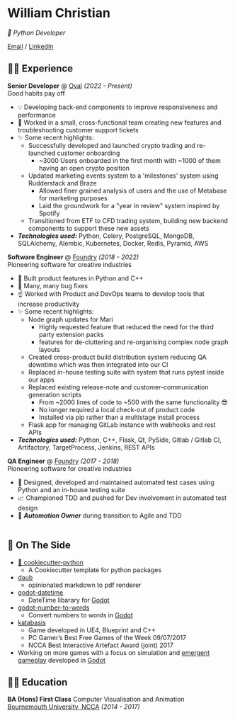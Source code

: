 # William Christian

_🐍 Python Developer_

[Email](mailto:wsachristian@outlook.com) / [LinkedIn](https://www.linkedin.com/in/wsachristian/)

## 👨‍💻 Experience

**Senior Developer** @ [Oval](https://ovalmoney.com/en/) _(2022 - Present)_<br>
Good habits pay off
  - 💡 Developing back-end components to improve responsiveness and performance
  - 💪 Worked in a small, cross-functional team creating new features and troubleshooting customer support tickets
  - ✨ Some recent highlights:
    - Successfully developed and launched crypto trading and re-launched customer onboarding
      -  ~3000 Users onboarded in the first month with ~1000 of them having an open crypto position
    - Updated marketing events system to a 'milestones' system using Rudderstack and Braze
      - Allowed finer grained analysis of users and the use of Metabase for marketing purposes
      - Laid the groundwork for a "year in review" system inspired by Spotify
    - Transitioned from ETF to CFD trading system, building new backend components to support these new assets
  - **_Technologies used:_** Python, Celery, PostgreSQL, MongoDB, SQLAlchemy, Alembic, Kubernetes, Docker, Redis, Pyramid, AWS

**Software Engineer** @ [Foundry](https://www.foundry.com/) _(2018 - 2022)_<br>
Pioneering software for creative industries
  - 🔧 Built product features in Python and C++
  - 🐛 Many, many bug fixes
  - ☝️ Worked with Product and DevOps teams to develop tools that increase productivity
  - ✨ Some recent highlights:
    - Node graph updates for Mari
      - Highly requested feature that reduced the need for the third party extension packs
      - features for de-cluttering and re-organising complex node graph layouts
    - Created cross-product build distribution system reducing QA downtime which was then integrated into our CI
    - Replaced in-house testing suite with system that runs pytest inside our apps
    - Replaced existing release-note and customer-communication generation scripts
      - From ~2000 lines of code to ~500 with the same functionality 😎
      - No longer required a local check-out of product code
      - Installed via pip rather than a multistage install process
    - Flask app for managing GitLab instance with webhooks and rest APIs
  - **_Technologies used:_** Python, C++, Flask, Qt, PySide, Gitlab / Gitlab CI, Artifactory, TargetProcess, Jenkins, REST APIs

**QA Engineer** @ [Foundry](https://www.foundry.com/) _(2017 - 2018)_<br>Pioneering software for creative industries
  - 🧪 Designed, developed and maintained automated test cases using Python and an in-house testing suite
  - 📈 Championed TDD and pushed for Dev involvement in automated test design
  - 🏅 **_Automation Owner_** during transition to Agile and TDD
<br><br>

## 📌 On The Side
  - [🍪 cookiecutter-python](https://github.com/verillious/cookiecutter-python)
    - A Cookiecutter template for python packages
  - [daub](https://github.com/verillious/daub)
    - opinionated markdown to pdf renderer
  - [godot-datetime](https://github.com/verillious/godot-datetime)
    - DateTime libarary for [Godot](https://godotengine.org/)
  - [godot-number-to-words](https://github.com/verillious/godot-number-to-words)
    - Convert numbers to words in [Godot](https://godotengine.org/)
  - [katabasis](https://shadowmonk.itch.io/katabasis)
    - Game developed in UE4, Blueprint and C++
    - PC Gamer’s Best Free Games of the Week 09/07/2017
    - NCCA Best Interactive Artefact Award (joint) 2017
  - Working on more games with a focus on simulation and [emergent gameplay](https://en.wikipedia.org/wiki/Emergent_gameplay) developed in [Godot](https://godotengine.org/)


## 👨‍🎓 Education

**BA (Hons) First Class** Computer Visualisation and Animation<br>
[Bournemouth University, NCCA](https://www.bournemouth.ac.uk/about/our-faculties/faculty-media-communication/national-centre-computer-animation) _(2014 - 2017)_
